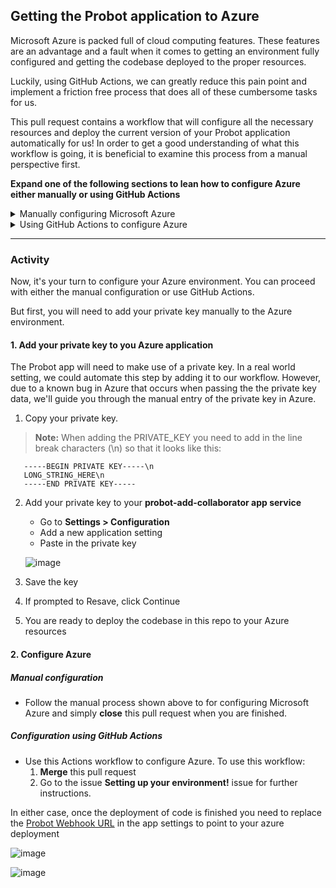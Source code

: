 ## Getting the Probot application to Azure

Microsoft Azure is packed full of cloud computing features. These features are an advantage and a fault when it comes to getting an environment fully configured and getting the codebase deployed to the proper resources.

Luckily, using GitHub Actions, we can greatly reduce this pain point and implement a friction free process that does all of these cumbersome tasks for us.

This pull request contains a workflow that will configure all the necessary resources and deploy the current version of your Probot application automatically for us! In order to get a good understanding of what this workflow is going, it is beneficial to examine this process from a manual perspective first.

**Expand one of the following sections to lean how to configure Azure either manually or using GitHub Actions**

<details><summary>Manually configuring Microsoft Azure</summary>

**Provisioning**

1. Configure a **subscription** (this is true even when using actions!)
2. From within your subscription, create a new resource group
   ![image](https://user-images.githubusercontent.com/38021615/89914895-8a557100-dbaa-11ea-8365-e1e69dccaf70.png)
3. Give your resource group a name **probot-applications** as well as set a the region to **Central US**.
   ![image](https://user-images.githubusercontent.com/38021615/89914986-a527e580-dbaa-11ea-8db4-b62273570cff.png)
4. Click **next** a few times until you eventually click **create**
5. You should now see your **probot-applicaitons resource group** located within your **subscription**
   ![image](https://user-images.githubusercontent.com/38021615/89915129-d4d6ed80-dbaa-11ea-8113-d99545ab3048.png)
6. Next, from within your **probot-applications resource group** create a new resource
   ![image](https://user-images.githubusercontent.com/38021615/89915621-6f373100-dbab-11ea-8b58-5658d6023fb8.png)
7. Select **App Service Plan** as the resource type from the wizard
   ![image](https://user-images.githubusercontent.com/38021615/89915811-ae658200-dbab-11ea-804b-4e432705136d.png)
8. Give the plan a name of **prod-probot-apps** and ensure the SKU and size are set to **Free F1** (this will ensure you we use free tier resources and you don't get charged)
   ![image](https://user-images.githubusercontent.com/38021615/89916192-3186d800-dbac-11ea-8598-347476bdc925.png)
9. Continue clicking **next** and eventually **create**
10. Back inside your **probot-applications resource group** add a new resource and select the **Web App** resource type from the wizard
   ![image](https://user-images.githubusercontent.com/38021615/89917327-870fb480-dbad-11ea-92ce-578f4e7e00bf.png)
11. Like before, name it **probot-add-collaborators**, change the **Runtime Stack** to `Node 12 LTS`, select **Linux** as the Operating System. Lastly verify the region and the SKU
   ![image](https://user-images.githubusercontent.com/38021615/89917584-cf2ed700-dbad-11ea-9cc7-7578342b58f1.png)
12. Click **next** a few times and eventually the **create** button
13. Now you can view the **probot-add-collaborators** deployment by clicking on the public link, doing show will result in a blank web page since we have not deployed any code to this resource
   ![image](https://user-images.githubusercontent.com/38021615/89918100-77dd3680-dbae-11ea-9953-68e501e4d3fb.png)


**Deployment**

1. From the terminal run the following command:
   ```
   az webapp deployment user set --user-name <username> --password <password>
   ```
1. When that command completes run the next one:
   ```
   az webapp deployment source config-local-git --name probot-add-collaborator --resource-group probot-applications
   ```
1. The previous command will present you with output similar to that below:
   ```
   {
       "url": "https://username@msdocs-node-cli.scm.azurewebsites.net/msdocs-node-cli.git"
   }
   ```
1. Add a new remote to Git named `azure`
   ```
   git remote add azure https://msdocs-node-cli.scm.azurewebsites.net/msdocs-node-cli.git
   ```
   > **Note: leave off your username from the url when adding the remote.**
1. Push to the codebase to Azure
   ```
   git push azure master
   ```
1. Enter any credentials you may need to and wait for the deployment to finish
</details>

<details><summary>Using GitHub Actions to configure Azure</summary>
In this pull request you will find a workflow named `config-azure.yml`. This workflow follows all of the above steps, however it leverages a few official Azure Actions as well as some raw `az cli` commands to get the job done.

Let's take a quick peek at the jobs in this workflow before it get's triggered and set's up your environment for you.

1. The first two jobs of this workflow are quite simple, they checkout the code from the repository into the Actions workspace and then log in to the Azure CLI using the service principle you saved as the **AZURE_CREDENTIALS** repository secret

   ```
     - name: Checkout repository
       uses: actions/checkout@v2

     - name: Azure login
       uses: azure/login@v1
       with:
         creds: ${{ secrets.AZURE_CREDENTIALS }}
   ```

1. The next series of actions run Azure CLI commands directly from the runner. Each GitHub Actions runner comes [packed with useful tools](https://docs.github.com/en/actions/reference/software-installed-on-github-hosted-runners), Azure CLI being one of them. These steps are the CLI equivalent to the manual clicking you would have done in the Azure portal

   ```
     - name: Create Azure resource group
       if: success()
       run: |
         az group create --location ${{env.AZURE_LOCATION}} --name ${{env.AZURE_RESOURCE_GROUP}} --subscription ${{secrets.AZURE_SUBSCRIPTION_ID}}

     - name: Create Azure app service plan
       if: success()
       run: |
         az appservice plan create --resource-group ${{env.AZURE_RESOURCE_GROUP}} --name ${{env.AZURE_APP_PLAN}} --is-linux --sku F1 --subscription ${{secrets.AZURE_SUBSCRIPTION_ID}}

     - name: Create webapp resource
       if: success()
       run: |
         az webapp create --resource-group ${{ env.AZURE_RESOURCE_GROUP }} --plan ${{ env.AZURE_APP_PLAN }} --name ${{ env.AZURE_WEBAPP_NAME }}  --runtime "NODE|12-lts" --subscription ${{secrets.AZURE_SUBSCRIPTION_ID}}

     - name: Configure probot app secrets
       if: success()
       run: |
         az webapp config appsettings set  --name ${{ env.AZURE_WEBAPP_NAME }} --resource-group ${{ env.AZURE_RESOURCE_GROUP }} --subscription ${{secrets.AZURE_SUBSCRIPTION_ID}} --settings APP_ID=${{secrets.PROBOT_APP_ID}} 
   ```

1. In the example in step 2 you should notice a range of environment variables and repository secrets being used to fill in the sensitive information for each command. You may have also noticed the conditional logic `if: success()` that will cause these steps to execute sequentially to ensure resources are created in the proper order.
   > **Note: Azure CLI is not the most secure method for this task. It returns objects that print sensitive information. As such, the object is being used in this capacity for demonstration purposes only. Take care when using Azure CLI.**
2. The final few steps handle getting the our codebase deployed to the newly created Azure resources! We first setup our NodeJS environment, then install our dependencies and finally deploy our packed to azure

   ```
     - name: use Node
       uses: actions/setup-node@v1
       with:
         node-version: '12'

     - name: install deps
       run: |
         npm install

     - name: Deploy application
       if: success()
       uses: azure/webapps-deploy@v2
       with:
         app-name: ${{ env.AZURE_WEBAPP_NAME }}
   ```

</details>

---

### Activity

Now, it's your turn to configure your Azure environment. You can proceed with either the manual configuration or use GitHub Actions.  

But first, you will need to add your private key manually to the Azure environment.

#### 1. Add your private key to you Azure application

The Probot app will need to make use of a private key. In a real world setting, we could automate this step by adding it to our workflow.  However, due to a known bug in Azure that occurs when passing the the private key data, we'll guide you through the manual entry of the private key in Azure. 

1. Copy your private key. 

  > **Note:** When adding the PRIVATE_KEY you need to add in the line break characters (\n) so that it looks like this:
  
   ```
      -----BEGIN PRIVATE KEY-----\n
      LONG_STRING_HERE\n
      -----END PRIVATE KEY-----
   ```

2. Add your private key to your **probot-add-collaborator app service** 
   - Go to **Settings > Configuration**
   - Add a new application setting
   - Paste in the private key
  
   ![image](https://user-images.githubusercontent.com/38021615/89952339-eab3d500-dbe1-11ea-9861-b18a053b3dc0.png)

3. Save the key
4. If prompted to Resave, click Continue
5. You are ready to deploy the codebase in this repo to your Azure resources


#### 2. Configure Azure

##### Manual configuration

- Follow the manual process shown above to for configuring Microsoft Azure and simply **close** this pull request when you are finished.

##### Configuration using GitHub Actions 
- Use this Actions workflow to configure Azure. To use this workflow:
  1. **Merge** this pull request 
  2. Go to the issue **Setting up your environment!** issue for further instructions.

In either case, once the deployment of code is finished you need to replace the [Probot Webhook URL](https://github.com/settings/apps) in the app settings to point to your azure deployment

![image](https://user-images.githubusercontent.com/38021615/89918100-77dd3680-dbae-11ea-9953-68e501e4d3fb.png)

![image](https://user-images.githubusercontent.com/69262924/89957400-26539c80-dbec-11ea-8c7c-74f9595f8531.png)

